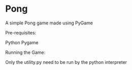 # Pong
A simple Pong game made using PyGame


Pre-requisites:

Python 
Pygame


Running the Game:

Only the utility.py need to be run by the python interpreter

